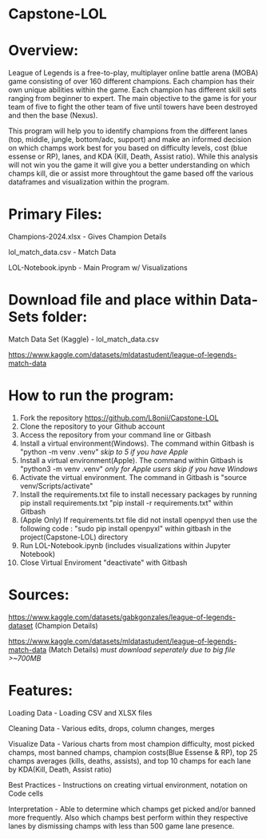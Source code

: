 # Capstone-LOL

# Overview:

League of Legends is a free-to-play, multiplayer online battle arena (MOBA) game consisting of over 160 different champions. Each champion has their own unique abilities within the game. Each champion has different skill sets ranging from beginner to expert. The main objective to the game is for your team of five to fight the other team of five until towers have been destroyed and then the base (Nexus). 

This program will help you to identify champions from the different lanes (top, middle, jungle, bottom/adc, support) and make an informed decision on which champs work best for you based on difficulty levels, cost (blue essense or RP), lanes, and KDA (Kill, Death, Assist ratio). While this analysis will not win you the game it will give you a better understanding on which champs kill, die or assist more throughtout the game based off the various dataframes and visualization within the program. 

# Primary Files:

Champions-2024.xlsx - Gives Champion Details

lol_match_data.csv - Match Data
 
LOL-Notebook.ipynb - Main Program w/ Visualizations 

# Download file and place within Data-Sets folder:

Match Data Set (Kaggle) - lol_match_data.csv

https://www.kaggle.com/datasets/mldatastudent/league-of-legends-match-data

# How to run the program:

1) Fork the repository https://github.com/L8onii/Capstone-LOL
2) Clone the repository to your Github account
3) Access the repository from your command line or Gitbash
4) Install a virtual environment(Windows). The command within Gitbash is "python -m venv .venv" *skip to 5 if you have Apple*
5) Install a virtual environment(Apple). The command within Gitbash is "python3 -m venv .venv" *only for Apple users skip if you have Windows*
6) Activate the virtual environment. The command in Gitbash is "source venv/Scripts/activate"
7) Install the requirements.txt file to install necessary packages by running pip install requirements.txt "pip install -r requirements.txt" within Gitbash
8) (Apple Only) If requirements.txt file did not install openpyxl then use the following code : "sudo pip install openpyxl" within gitbash in the project(Capstone-LOL) directory
9) Run LOL-Notebook.ipynb (includes visualizations within Jupyter Notebook)
10) Close Virtual Enviroment "deactivate" with Gitbash

# Sources:

https://www.kaggle.com/datasets/gabkgonzales/league-of-legends-dataset (Champion Details)

https://www.kaggle.com/datasets/mldatastudent/league-of-legends-match-data (Match Details) *must download seperately due to big file >~700MB*

# Features:

Loading Data - Loading CSV and XLSX files

Cleaning Data - Various edits, drops, column changes, merges

Visualize Data - Various charts from most champion difficulty, most picked champs, most banned champs, champion costs(Blue Essense & RP), top 25 champs averages (kills, deaths, assists), and top 10 champs for each lane by KDA(Kill, Death, Assist ratio)

Best Practices - Instructions on creating virtual environment, notation on Code cells

Interpretation - Able to determine which champs get picked and/or banned more frequently. Also which champs best perform within they respective lanes by dismissing champs with less than 500 game lane presence. 
